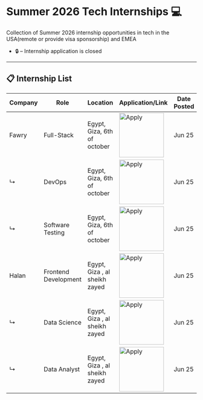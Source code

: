 # Summer 2026 Tech Internships 💻

Collection of Summer 2026 internship opportunities in tech in the USA(remote or provide visa sponsorship) and EMEA
 
- 🔒 – Internship application is closed  
---

## 📋 Internship List

| Company           | Role                                           | Location                        | Application/Link | Date Posted |
|------------------|------------------------------------------------|----------------------------------|------------------|-------------|
| Fawry            | Full-Stack             | Egypt, Giza, 6th of october                      |  <a href="https://fawry-internship.notion.site/Full-Stack-Development-21073781f94380539eeecba7c1057e50"><img src="https://i.imgur.com/u1KNU8z.png" width="118" alt="Apply"></a>       | Jun 25     |
| ↳                | DevOps             | Egypt, Giza, 6th of october                       |  <a href="https://fawry-internship.notion.site/DevOps-21073781f94380f8bfcee468f6ec6c63"><img src="https://i.imgur.com/u1KNU8z.png" width="118" alt="Apply"></a>       | Jun 25     |
| ↳                | Software Testing             | Egypt, Giza, 6th of october                       |  <a href="https://fawry-internship.notion.site/Software-Testing-21673781f94381728da8dff28ecb591c"><img src="https://i.imgur.com/u1KNU8z.png" width="118" alt="Apply"></a>       | Jun 25     | 
| Halan| Frontend Development | Egypt, Giza , al sheikh zayed |  <a href="https://app.zenats.com/en/public_job/AsVOEbUy3FM57EKqVASvZQ"><img src="https://i.imgur.com/u1KNU8z.png" width="118" alt="Apply"></a> | Jun 25
| ↳                | Data Science  |  	 Egypt, Giza , al sheikh zayed | <a href="https://app.zenats.com/en/public_job/MjbsFkYcRK9JGVUbCrBQTw"><img src="https://i.imgur.com/u1KNU8z.png" width="118" alt="Apply"></a> | Jun 25 |
| ↳                | Data Analyst  |  	 Egypt, Giza , al sheikh zayed | <a href="https://app.zenats.com/en/public_job/Qgs1TrZjpiJ0Gl7bzaY41w"><img src="https://i.imgur.com/u1KNU8z.png" width="118" alt="Apply"></a> | Jun 25 |
